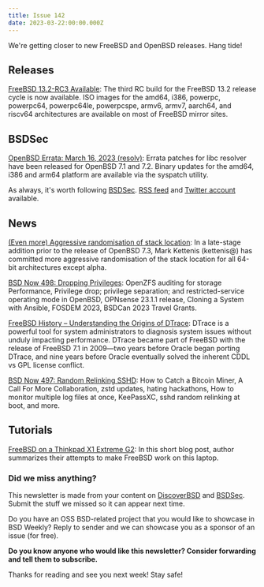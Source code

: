 ```yaml
---
title: Issue 142
date: 2023-03-22:00:00.000Z
---
```


We're getting closer to new FreeBSD and OpenBSD releases. Hang tide!  

<!-- more -->

## Releases

[FreeBSD 13.2-RC3 Available](https://www.freebsd.org/news/newsflash/#2023-03-18:1?utm_source=bsdweekly): The third RC build for the FreeBSD 13.2 release cycle is now available. ISO images for the amd64, i386, powerpc, powerpc64, powerpc64le, powerpcspe, armv6, armv7, aarch64, and riscv64 architectures are available on most of FreeBSD mirror sites.

## BSDSec

[OpenBSD Errata: March 16, 2023 (resolv)](https://bsdsec.net/articles/openbsd-errata-march-16-2023-resolv?utm_source=bsdweekly): Errata patches for libc resolver have been released for OpenBSD 7.1 and 7.2. Binary updates for the amd64, i386 and arm64 platform are available via the syspatch utility.

As always, it's worth following [BSDSec](https://bsdsec.net). [RSS feed](https://bsdsec.net/articles.atom) and [Twitter account](https://twitter.com/bsdsec) available.

## News

[(Even more) Aggressive randomisation of stack location](https://www.undeadly.org/cgi?action=article;sid=20230319230523&utm_source=bsdweekly): In a late-stage addition prior to the release of OpenBSD 7.3, Mark Kettenis (kettenis@) has committed more aggressive randomisation of the stack location for all 64-bit architectures except alpha.

[BSD Now 498: Dropping Privileges](https://www.bsdnow.tv/498?utm_source=bsdweekly): OpenZFS auditing for storage Performance, Privilege drop; privilege separation; and restricted-service operating mode in OpenBSD, OPNsense 23.1.1 release, Cloning a System with Ansible, FOSDEM 2023, BSDCan 2023 Travel Grants.

[FreeBSD History – Understanding the Origins of DTrace](https://klarasystems.com/articles/freebsd-history-understanding-the-origins-of-dtrace/?utm_source=bsdweekly): DTrace is a powerful tool for system administrators to diagnosis system issues without unduly impacting performance. DTrace became part of FreeBSD with the release of FreeBSD 7.1 in 2009—two years before Oracle began porting DTrace, and nine years before Oracle eventually solved the inherent CDDL vs GPL license conflict.

[BSD Now 497: Random Relinking SSHD](https://www.bsdnow.tv/497?utm_source=bsdweekly): How to Catch a Bitcoin Miner, A Call For More Collaboration, zstd updates, hating hackathons, How to monitor multiple log files at once, KeePassXC, sshd random relinking at boot, and more.
## Tutorials

[ FreeBSD on a Thinkpad X1 Extreme G2](https://d-s.sh/2023/freebsd-on-thinkpad-x1-extreme-g2/?utm_source=bsdweekly): In this short blog post, author summarizes their attempts to make FreeBSD work on this laptop.

### Did we miss anything?

This newsletter is made from your content on [DiscoverBSD](https://discoverbsd.com) and [BSDSec](https://bsdsec.net). Submit the stuff we missed so it can appear next time.

Do you have an OSS BSD-related project that you would like to showcase in BSD Weekly? Reply to sender and we can showcase you as a sponsor of an issue (for free).

**Do you know anyone who would like this newsletter? Consider forwarding and tell them to subscribe.**

Thanks for reading and see you next week! Stay safe!
